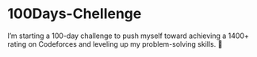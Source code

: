 # 100Days-Chellenge
I’m starting a 100-day challenge to push myself toward achieving a 1400+ rating on Codeforces and leveling up my problem-solving skills. 🎯 
